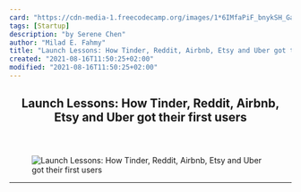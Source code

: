 ```yaml
---
card: "https://cdn-media-1.freecodecamp.org/images/1*6IMfaPiF_bnykSH_GaSi3Q.jpeg"
tags: [Startup]
description: "by Serene Chen"
author: "Milad E. Fahmy"
title: "Launch Lessons: How Tinder, Reddit, Airbnb, Etsy and Uber got their first users"
created: "2021-08-16T11:50:25+02:00"
modified: "2021-08-16T11:50:25+02:00"
---
```

<div class="site-wrapper">
<main id="site-main" class="site-main outer">
<div class="inner">
<article class="post-full post tag-startup tag-entrepreneurship tag-tech tag-marketing tag-technology ">
<header class="post-full-header">
<h1 class="post-full-title">Launch Lessons: How Tinder, Reddit, Airbnb, Etsy and Uber got their first users</h1>
</header>
<figure class="post-full-image">
<picture>
<source media="(max-width: 700px)" sizes="1px" srcset="data:image/gif;base64,R0lGODlhAQABAIAAAAAAAP///yH5BAEAAAAALAAAAAABAAEAAAIBRAA7 1w">
<source media="(min-width: 701px)" sizes="(max-width: 800px) 400px,
(max-width: 1170px) 700px,
1400px" srcset="https://cdn-media-1.freecodecamp.org/images/1*6IMfaPiF_bnykSH_GaSi3Q.jpeg 300w,
https://cdn-media-1.freecodecamp.org/images/1*6IMfaPiF_bnykSH_GaSi3Q.jpeg 600w,
https://cdn-media-1.freecodecamp.org/images/1*6IMfaPiF_bnykSH_GaSi3Q.jpeg 1000w,
https://cdn-media-1.freecodecamp.org/images/1*6IMfaPiF_bnykSH_GaSi3Q.jpeg 2000w">
<img onerror="this.style.display='none'" src="https://cdn-media-1.freecodecamp.org/images/1*6IMfaPiF_bnykSH_GaSi3Q.jpeg" alt="Launch Lessons: How Tinder, Reddit, Airbnb, Etsy and Uber got their first users">
</picture>
</figure>
<section class="post-full-content">
<div class="post-content medium-migrated-article">
</div>
<hr>
</section>
</article>
</div>
</main>
</div>
<!-- Google Tag Manager (noscript) -->
<!-- End Google Tag Manager (noscript) -->
